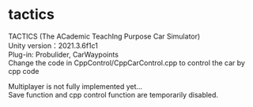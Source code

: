 # tactics
TACTICS (The ACademic TeachIng Purpose Car Simulator)  
Unity version：2021.3.6f1c1  
Plug-in: Probulider, CarWaypoints  
Change the code in CppControl/CppCarControl.cpp to control the car by cpp code  
  
Multiplayer is not fully implemented yet...  
Save function and cpp control function are temporarily disabled.
